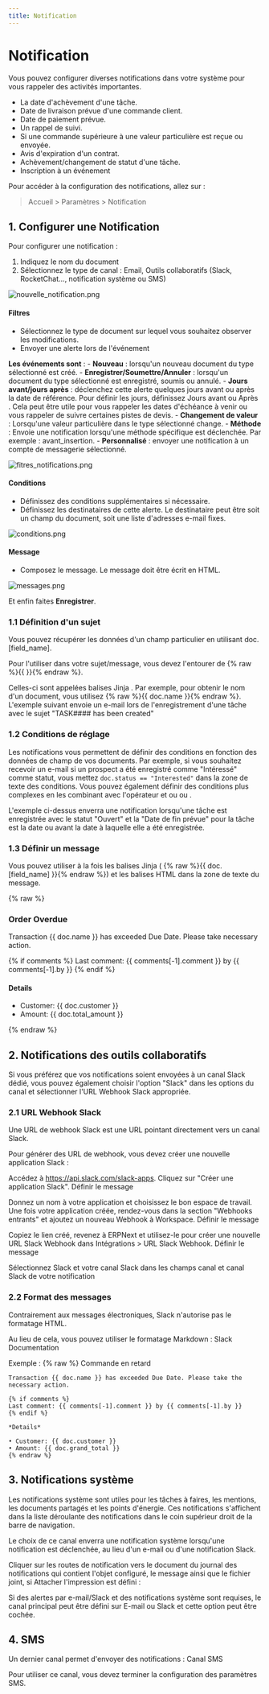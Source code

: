 ```yaml
---
title: Notification
---
```


# Notification

Vous pouvez configurer diverses notifications dans votre système pour vous rappeler des activités importantes.

- La date d'achèvement d'une tâche.
- Date de livraison prévue d'une commande client.
- Date de paiement prévue.
- Un rappel de suivi.
- Si une commande supérieure à une valeur particulière est reçue ou envoyée.
- Avis d'expiration d'un contrat.
- Achèvement/changement de statut d'une tâche.
- Inscription à un événement

Pour accéder à la configuration des notifications, allez sur :

> Accueil > Paramètres > Notification

## 1. Configurer une Notification

Pour configurer une notification :

1. Indiquez le nom du document
2. Sélectionnez le type de canal : Email, Outils collaboratifs (Slack, RocketChat..., notification système ou SMS)

![nouvelle_notification.png](/content/settings/notifications/nouvelle_notification.png)

#### Filtres

- Sélectionnez le type de document sur lequel vous souhaitez observer les modifications.
- Envoyer une alerte lors de l'événement
 
**Les événements sont** :
	- **Nouveau** : lorsqu'un nouveau document du type sélectionné est créé.
	- **Enregistrer/Soumettre/Annuler** : lorsqu'un document du type sélectionné est enregistré, soumis ou annulé.
	- **Jours avant/jours après** : déclenchez cette alerte quelques jours avant ou après la date de référence. Pour définir les jours, définissez Jours avant ou Après . Cela peut être utile pour vous rappeler les dates d'échéance à venir ou vous rappeler de suivre certaines pistes de devis.
	- **Changement de valeur** : Lorsqu'une valeur particulière dans le type sélectionné change.
	- **Méthode** : Envoie une notification lorsqu'une méthode spécifique est déclenchée. Par exemple : avant_insertion.
	- **Personnalisé** : envoyer une notification à un compte de messagerie sélectionné.

![fitres_notifications.png](/content/settings/notifications/fitres_notifications.png)

#### Conditions

- Définissez des conditions supplémentaires si nécessaire.
- Définissez les destinataires de cette alerte. Le destinataire peut être soit un champ du document, soit une liste d'adresses e-mail fixes.

![conditions.png](/content/settings/notifications/conditions.png)

#### Message

- Composez le message. Le message doit être écrit en HTML.

![messages.png](/content/settings/notifications/messages.png)

Et enfin faites **Enregistrer**.

### 1.1 Définition d'un sujet

Vous pouvez récupérer les données d'un champ particulier en utilisant doc.[field_name]. 

Pour l'utiliser dans votre sujet/message, vous devez l'entourer de {% raw %}{{ }}{% endraw %}. 

Celles-ci sont appelées balises Jinja . Par exemple, pour obtenir le nom d'un document, vous utilisez {% raw %}{{ doc.name }}{% endraw %}. L'exemple suivant envoie un e-mail lors de l'enregistrement d'une tâche avec le sujet "TASK#### has been created"


### 1.2 Conditions de réglage

Les notifications vous permettent de définir des conditions en fonction des données de champ de vos documents. Par exemple, si vous souhaitez recevoir un e-mail si un prospect a été enregistré comme "Intéressé" comme statut, vous mettez `doc.status == "Interested"` dans la zone de texte des conditions. Vous pouvez également définir des conditions plus complexes en les combinant avec l'opérateur et ou ou .

L'exemple ci-dessus enverra une notification lorsqu'une tâche est enregistrée avec le statut "Ouvert" et la "Date de fin prévue" pour la tâche est la date ou avant la date à laquelle elle a été enregistrée.

### 1.3 Définir un message

Vous pouvez utiliser à la fois les balises Jinja ( {% raw %}{{ doc.[field_name] }}{% endraw %}) et les balises HTML dans la zone de texte du message.

{% raw %}<h3>Order Overdue</h3>

<p>Transaction {{ doc.name }} has exceeded Due Date. Please take necessary action.</p>

<!-- show last comment -->
{% if comments %}
Last comment: {{ comments[-1].comment }} by {{ comments[-1].by }}
{% endif %}

<h4>Details</h4>

<ul>
<li>Customer: {{ doc.customer }}
</li><li>Amount: {{ doc.total_amount }}
</li></ul>{% endraw %}


## 2. Notifications des outils collaboratifs

Si vous préférez que vos notifications soient envoyées à un canal Slack dédié, vous pouvez également choisir l'option "Slack" dans les options du canal et sélectionner l'URL Webhook Slack appropriée.

### 2.1 URL Webhook Slack

Une URL de webhook Slack est une URL pointant directement vers un canal Slack.

Pour générer des URL de webhook, vous devez créer une nouvelle application Slack :

Accédez à https://api.slack.com/slack-apps.
Cliquez sur "Créer une application Slack". Définir le message

Donnez un nom à votre application et choisissez le bon espace de travail. Une fois votre application créée, rendez-vous dans la section "Webhooks entrants" et ajoutez un nouveau Webhook à Workspace. Définir le message

Copiez le lien créé, revenez à ERPNext et utilisez-le pour créer une nouvelle URL Slack Webhook dans Intégrations > URL Slack Webhook. Définir le message

Sélectionnez Slack et votre canal Slack dans les champs canal et canal Slack de votre notification

### 2.2 Format des messages

Contrairement aux messages électroniques, Slack n'autorise pas le formatage HTML.

Au lieu de cela, vous pouvez utiliser le formatage Markdown : Slack Documentation

Exemple : {% raw %} Commande en retard

```
Transaction {{ doc.name }} has exceeded Due Date. Please take the necessary action.

{% if comments %}
Last comment: {{ comments[-1].comment }} by {{ comments[-1].by }}
{% endif %}

*Details*

• Customer: {{ doc.customer }}
• Amount: {{ doc.grand_total }}
{% endraw %}
````

## 3. Notifications système

Les notifications système sont utiles pour les tâches à faires, les mentions, les documents partagés et les points d'énergie. Ces notifications s'affichent dans la liste déroulante des notifications dans le coin supérieur droit de la barre de navigation.


Le choix de ce canal enverra une notification système lorsqu'une notification est déclenchée, au lieu d'un e-mail ou d'une notification Slack.

Cliquer sur les routes de notification vers le document du journal des notifications qui contient l'objet configuré, le message ainsi que le fichier joint, si Attacher l'impression est défini :

Si des alertes par e-mail/Slack et des notifications système sont requises, le canal principal peut être défini sur E-mail ou Slack et cette option peut être cochée.

## 4. SMS

Un dernier canal permet d'envoyer des notifications : Canal SMS

Pour utiliser ce canal, vous devez terminer la configuration des paramètres SMS.